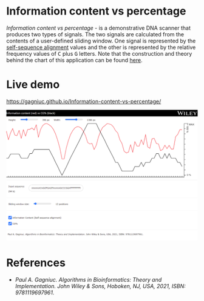 # Information content vs percentage

<i>Information content vs percentage</i> - is a demonstrative DNA scanner that produces two types of signals. The two signals are calculated from the contents of a user-defined sliding window. One signal is represented by the [self-sequence alignment](https://github.com/Gagniuc/Self-sequence-alignment) values and the other is represented by the relative frequency values of <kbd>C</kbd> plus <kbd>G</kbd> letters. Note that the construction and theory behind the chart of this application can be found [here](https://github.com/Gagniuc/World-smallest-js-chart-v1.0).

# Live demo

https://gagniuc.github.io/Information-content-vs-percentage/

<kbd><img src="https://github.com/Gagniuc/Information-content-vs-percentage/blob/main/%5BG%5D%20Information%20content%20vs%20percentage.png" /></kbd>

# References

- <i>Paul A. Gagniuc. Algorithms in Bioinformatics: Theory and Implementation. John Wiley & Sons, Hoboken, NJ, USA, 2021, ISBN: 9781119697961.</i>
